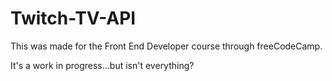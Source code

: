 # Twitch-TV-API
This was made for the Front End Developer course through freeCodeCamp.

It's a work in progress...but isn't everything?

